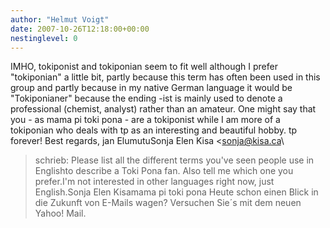 ```yaml
---
author: "Helmut Voigt"
date: 2007-10-26T12:18:00+00:00
nestinglevel: 0
---
```

IMHO, tokiponist and tokiponian seem to fit well although I prefer "tokiponian" a little bit, partly because this term has often been used in this group and partly because in my native German language it would be "Tokiponianer" because the ending -ist is mainly used to denote a professional (chemist, analyst) rather than an amateur. One might say that you - as mama pi toki pona - are a tokiponist while I am more of a tokiponian who deals with tp as an interesting and beautiful hobby. tp forever! Best regards, jan ElumutuSonja Elen Kisa <[sonja@kisa.ca](mailto://sonja@kisa.ca)\
> schrieb: Please list all the different terms you've seen people use in Englishto describe a Toki Pona fan. Also tell me which one you prefer.I'm not interested in other languages right now, just English.Sonja Elen Kisamama pi toki pona Heute schon einen Blick in die Zukunft von E-Mails wagen? Versuchen Sie´s mit dem neuen Yahoo! Mail.